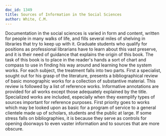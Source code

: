 ```yaml
---
doc_id: 1349
title: Sources of Information in the Social Sciences
author: White, C.M.
---
```


Documentation in the social sciences is varied in form and content,
written for people in many walks of life, and fills several miles of shelving
in libraries that try to keep up with it.  Graduate students who qualify for
positions as professional librarians have to learn about this vast
preserve, and it is their need of guidance that explains the origin of this
book.
  The task of this book is to place in the reader's hands a sort of chart
and compass to use in finding his way around and learning how the system
works.
  For each subject, the treatment falls into two parts.  First a specialist,
sought out for his grasp of the literature, presents a bibliographical
review of basic monographic works for a collection of substantive material.
This review is followed by a list of reference works.  Informative
annotations are provided for all works except those adequately explained
by the title.  Specialized works are included, especially when they exemplify
types of sources important for reference purposes.  First priority goes to
works which may be looked upon as basic for a program of service to a
general clientele made up of scholars, students and the public at large.
If some stress falls on bibliographies, it is because they serve as controls
for opening doorways to even vaster information and to sources that are
more obscure.